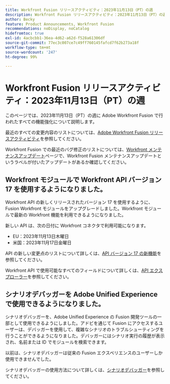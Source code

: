 ```yaml
---
title: Workfront Fusion リリースアクティビティ：2023年11月13日（PT）の週
description: Workfront Fusion リリースアクティビティ：2023年11月13日（PT）の週
author: Becky
feature: Product Announcements, Workfront Fusion
recommendations: noDisplay, noCatalog
hidefromtoc: true
exl-id: 4acbcbb1-36ea-4d62-a62d-f528a61306df
source-git-commit: 77ec3c007ce7c49ff760145fafcd7f62b273a18f
workflow-type: tm+mt
source-wordcount: '247'
ht-degree: 99%

---
```


# Workfront Fusion リリースアクティビティ：2023年11月13日（PT）の週

このページでは、2023年11月13日（PT）の週に Adobe Workfront Fusion で行われたすべての機能強化について説明します。

最近のすべての変更内容のリストについては、[Adobe Workfront Fusion リリースアクティビティ](/help/workfront-fusion/fusion-product-releases/fusion-release-activity.md)を参照してください。

Workfront Fusion での最近のバグ修正のリストについては、[Workfront メンテナンスアップデート](https://experienceleague.adobe.com/docs/workfront-known-issues/releases/current-updates.html?lang=ja)ページで、Workfront Fusion メンテナンスアップデートというラベルが付いたアップデートがあるか確認してください。

## Workfront モジュールで Workfront API バージョン 17 を使用するようになりました。

Workfront API の新しくリリースされたバージョン 17 を使用するように、Fusion Workfront モジュールをアップグレードしました。Workfront モジュールで最新の Workfront 機能を利用できるようになりました。

新しい API は、次の日付に Workfront コネクタで利用可能になります。

* EU：2023年11月13日木曜日
* 米国：2023年11月17日金曜日

API の新しい変更点のリストについて詳しくは、[API バージョン 17 の新機能](https://experienceleague.adobe.com/en/docs/workfront/using/adobe-workfront-api/api-notes/new-api-version-17)を参照してください。

Workfront API で使用可能なすべてのフィールドについて詳しくは、[API エクスプローラー](https://developer.adobe.com/workfront/api-explorer)を参照してください。

## シナリオデバッガーを Adobe Unified Experience で使用できるようになりました。

シナリオデバッガーを、Adobe Unified Experience の Fusion 開発ツールの一部として使用できるようにしました。アドビを通じて Fusion にアクセスするユーザーは、デバッガーを使用して、複雑なシナリオのトラブルシューティングを行うことができるようになりました。デバッガーにはシナリオ実行の履歴が表示され、名前または ID でモジュールを検索できます。

以前は、シナリオデバッガーは従来の Fusion エクスペリエンスのユーザーしか使用できませんでした。

シナリオデバッガーの使用方法について詳しくは、[シナリオデバッガー](/help/workfront-fusion/manage-scenarios/debug-a-scenario.md#scenario-debugger)を参照してください。
